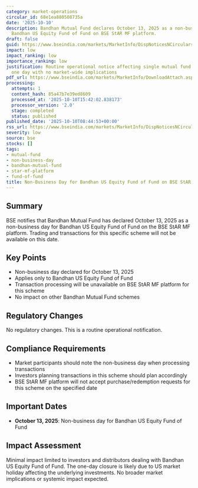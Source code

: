 ```yaml
---
category: market-operations
circular_id: 68e1ea880508735a
date: '2025-10-10'
description: Bandhan Mutual Fund declares October 13, 2025 as a non-business day for
  Bandhan US Equity Fund of Fund on BSE StAR MF platform.
draft: false
guid: https://www.bseindia.com/markets/MarketInfo/DispNoticesNCirculars.aspx?Noticeid={06F036D6-2D86-40AE-8A7F-B07E4CBC6D3D}&noticeno=20251010-12&dt=10/10/2025&icount=12&totcount=69&flag=0
impact: low
impact_ranking: low
importance_ranking: low
justification: Routine operational notice affecting single mutual fund scheme for
  one day with no market-wide implications
pdf_url: https://www.bseindia.com/markets/MarketInfo/DownloadAttach.aspx?id=20251010-12&attachedId=84212c13-9b3b-4146-a1d3-96657ef017ac
processing:
  attempts: 1
  content_hash: 85a47b7e39ed8609
  processed_at: '2025-10-10T15:42:02.838173'
  processor_version: '2.0'
  stage: completed
  status: published
published_date: '2025-10-10T08:44:53+00:00'
rss_url: https://www.bseindia.com/markets/MarketInfo/DispNoticesNCirculars.aspx?Noticeid={06F036D6-2D86-40AE-8A7F-B07E4CBC6D3D}&noticeno=20251010-12&dt=10/10/2025&icount=12&totcount=69&flag=0
severity: low
source: bse
stocks: []
tags:
- mutual-fund
- non-business-day
- bandhan-mutual-fund
- star-mf-platform
- fund-of-fund
title: Non-Business Day for Bandhan US Equity Fund of Fund on BSE StAR MF Platform
---
```


## Summary

BSE notifies that Bandhan Mutual Fund has declared October 13, 2025 as a non-business day for Bandhan US Equity Fund of Fund on the BSE StAR MF platform. Trading and transactions for this specific scheme will not be available on this date.

## Key Points

- Non-business day declared for October 13, 2025
- Applies only to Bandhan US Equity Fund of Fund
- Transaction processing will be unavailable on BSE StAR MF platform for this scheme
- No impact on other Bandhan Mutual Fund schemes

## Regulatory Changes

No regulatory changes. This is a routine operational notification.

## Compliance Requirements

- Market participants should note the non-business day when processing transactions
- Investors planning transactions in this scheme should plan accordingly
- BSE StAR MF platform will not accept purchase/redemption requests for this scheme on the specified date

## Important Dates

- **October 13, 2025**: Non-business day for Bandhan US Equity Fund of Fund

## Impact Assessment

Minimal impact limited to investors and distributors dealing with Bandhan US Equity Fund of Fund. The one-day closure is likely due to US market holiday affecting the underlying investments. No broader market implications or systemic impact expected.